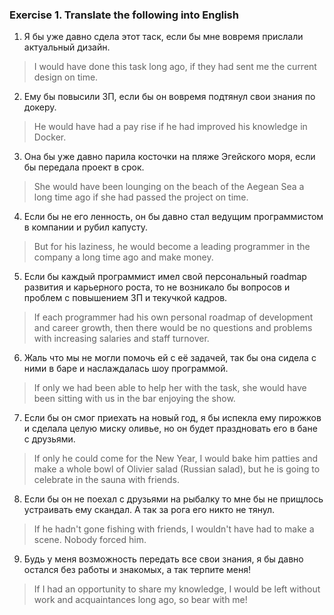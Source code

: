 ### Exercise 1. Translate the following into English

1. Я бы уже давно сдела этот таск, если бы мне вовремя прислали актуальный дизайн.

> I would have done this task long ago, if they had sent me the current design on time.

2. Ему бы повысили ЗП, если бы он вовремя подтянул свои знания по докеру.

> He would have had a pay rise if he had improved his knowledge in Docker.

3. Она бы уже давно парила косточки на пляже Эгейского моря, если бы передала проект в срок.

> She would have been lounging on the beach of the Aegean Sea a long time ago if she had passed the project on time.

4. Если бы не его ленность, он бы давно стал ведущим программистом в компании и рубил капусту.

> But for his laziness, he would become a leading programmer in the company a long time ago and make money.

5. Если бы каждый программист имел свой персональный roadmap развития и карьерного роста, то не возникало бы вопросов и проблем с повышением ЗП и текучкой кадров.

> If each programmer had his own personal roadmap of development and career growth, then there would be no questions and problems with increasing salaries and staff turnover.

6. Жаль что мы не могли помочь ей с её задачей, так бы она сидела с ними в баре и наслаждалась шоу программой.

> If only we had been able to help her with the task, she would have been sitting with us in the bar enjoying the show.

7. Если бы он смог приехать на новый год, я бы испекла ему пирожков и сделала целую миску оливье, но он будет праздновать его в бане с друзьями.

> If only he could come for the New Year, I would bake him patties and make a whole bowl of Olivier salad (Russian salad), but he is going to celebrate in the sauna with friends.

8. Если бы он не поехал с друзьями на рыбалку то мне бы не прищлось устраивать ему скандал. А так за рога его никто не тянул.

> If he hadn't gone fishing with friends, I wouldn't have had to make a scene. Nobody forced him.

9. Будь у меня возможность передать все свои знания, я бы давно остался без работы и знакомых, а так терпите меня!

> If I had an opportunity to share my knowledge, I would be left without work and acquaintances long ago, so bear with me!
